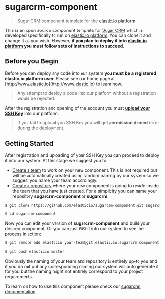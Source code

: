 # sugarcrm-component

> Sugar CRM component template for the [elastic.io platform](http://www.elastic.io "elastic.io platform")

This is an open source component template for [Sugar CRM](https://www.sugarcrm.com) which is developed specifically to run on [elastic.io platform](http://www.elastic.io "elastic.io platform"). You can clone it and change it as you wish. However, **if you plan to deploy it into [elastic.io platform](http://www.elastic.io "elastic.io platform") you must follow sets of instructions to succeed**.

## Before you Begin

Before you can deploy any code into our system **you must be a registered elastic.io platform user**. Please see our home page at [http://www.elastic.io](http://www.elastic.io) to learn how.

> Any attempt to deploy a code into our platform without a registration would be rejected.

After the registration and opening of the account you must **[upload your SSH Key](http://docs.elastic.io/docs/ssh-key)** into our platform.

> If you fail to upload you SSH Key you will get **permission denied** error during the deployment.

## Getting Started

After registration and uploading of your SSH Key you can proceed to deploy it into our system. At this stage we suggest you to:
* [Create a team](http://docs.elastic.io/page/team-management) to work on your new component. This is not required but will be automatically created using random naming by our system so we suggest you name your team accordingly.
* [Create a repository](http://docs.elastic.io/page/repository-management) where your new component is going to *reside* inside the team that you have just created. For a simplicity you can name your repository **sugarcrm-component** or **sugarcrm**.

```bash
$ git clone https://github.com/elasticio/sugarcrm-component.git sugarcrm-component

$ cd sugarcrm-component
```
Now you can edit your version of **sugarcrm-component** and build your desired component. Or you can just ``PUSH``it into our system to see the process in action:

```bash
$ git remote add elasticio your-team@git.elastic.io:sugarcrm-component.git

$ git push elasticio master
```
Obviously the naming of your team and repository is entirely up-to you and if you do not put any corresponding naming our system will auto generate it for you but the naming might not entirely correspond to your project requirements.

To learn on how to use this component please check our [sugarcrm documentation](http://docs.elastic.io/docs/sugarcrm-component).

